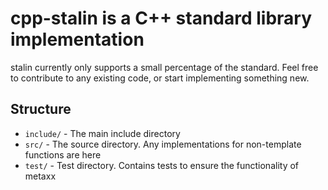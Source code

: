 # cpp-stalin is a C++ standard library implementation

stalin currently only supports a small percentage of the standard.
Feel free to contribute to any existing code, or start implementing
something new.

## Structure

 * `include/` - The main include directory
 * `src/` - The source directory. Any implementations for non-template functions are here
 * `test/` - Test directory. Contains tests to ensure the functionality of metaxx
